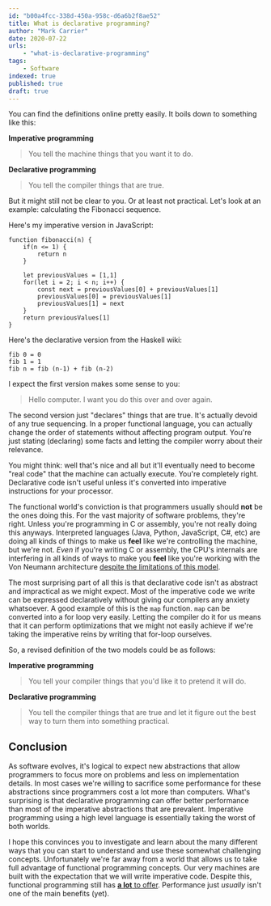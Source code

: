 ```yaml
---
id: "b00a4fcc-338d-450a-958c-d6a6b2f8ae52"
title: What is declarative programming?
author: "Mark Carrier"
date: 2020-07-22
urls:
    - "what-is-declarative-programming"
tags:
    - Software
indexed: true
published: true
draft: true
---
```

You can find the definitions online pretty easily. It boils down to something like this:

**Imperative programming**
> You tell the machine things that you want it to do.

**Declarative programming**
> You tell the compiler things that are true.

But it might still not be clear to you. Or at least not practical. Let's look at an example: calculating the Fibonacci sequence.

Here's my imperative version in JavaScript:
```
function fibonacci(n) {
    if(n <= 1) {
        return n
    }

    let previousValues = [1,1]
    for(let i = 2; i < n; i++) {
        const next = previousValues[0] + previousValues[1]
        previousValues[0] = previousValues[1]
        previousValues[1] = next
    }
    return previousValues[1]
}
```

Here's the declarative version from the Haskell wiki:
```
fib 0 = 0
fib 1 = 1
fib n = fib (n-1) + fib (n-2)
```

I expect the first version makes some sense to you:
> Hello computer. I want you do this over and over again. 

The second version just "declares" things that are true. It's actually devoid of any true sequencing. In a proper functional language, you can actually change the order of statements without affecting program output. You're just stating (declaring) some facts and letting the compiler worry about their relevance. 

You might think: well that's nice and all but it'll eventually need to become "real code" that the machine can actually execute. You're completely right. Declarative code isn't useful unless it's converted into imperative instructions for your processor.

The functional world's conviction is that programmers usually should **not** be the ones doing this. For the vast majority of software problems, they're right. Unless you're programming in C or assembly, you're not really doing this anyways. Interpreted languages (Java, Python, JavaScript, C#, etc) are doing all kinds of things to make us **feel** like we're controlling the machine, but we're not.  _Even_ if you're writing C or assembly, the CPU's internals are interfering in all kinds of ways to make you **feel** like you're working with the Von Neumann architecture [despite the limitations of this model](https://en.wikipedia.org/wiki/Von_Neumann_architecture#Mitigations).

The most surprising part of all this is that declarative code isn't as abstract and impractical as we might expect. Most of the imperative code we write can be expressed declaratively without giving our compilers any anxiety whatsoever. A good example of this is the `map` function. `map` can be converted into a for loop very easily. Letting the compiler do it for us means that it can perform optimizations that we might not easily achieve if we're taking the imperative reins by writing that for-loop ourselves.

So, a revised definition of the two models could be as follows:

**Imperative programming**
> You tell your compiler things that you'd like it to pretend it will do.

**Declarative programming**
> You tell the compiler things that are true and let it figure out the best way to turn them into something practical.

## Conclusion
As software evolves, it's logical to expect new abstractions that allow programmers to focus more on problems and less on implementation details. In most cases we're willing to sacrifice some performance for these abstractions since programmers cost a lot more than computers. What's surprising is that declarative programming can offer better performance than most of the imperative abstractions that are prevalent. Imperative programming using a high level language is essentially taking the worst of both worlds. 

I hope this convinces you to investigate and learn about the many different ways that you can start to understand and use these somewhat challenging concepts. Unfortunately we're far away from a world that allows us to take full advantage of functional programming concepts. Our very machines are built with the expectation that we will write imperative code. Despite this, functional programming still has [**a lot** to offer](https://stackoverflow.com/questions/128057/what-are-the-benefits-of-functional-programming). Performance just _usually_ isn't one of the main benefits (yet).
